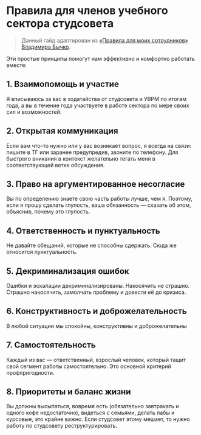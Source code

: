 # Правила для членов учебного сектора студсовета

> Данный гайд адаптирован из [«Правила для моих сотрудников» Владимира Бычко](https://bychko.ru/rules/).

Эти простые принципы помогут нам эффективно и комфортно работать вместе:

## 1. Взаимопомощь и участие

Я вписываюсь за вас в ходатайства от студсовета и УВРМ по итогам года, а вы в течение года участвуете в работе сектора по мере своих сил и возможностей.

## 2. Открытая коммуникация

Если вам что-то нужно или у вас возникает вопрос, я всегда на связи: пишите в ТГ или заранее предупредив, звоните по телефону. Для быстрого вникания в контекст желательно тегать меня в соответствующей ветке обсуждения.

## 3. Право на аргументированное несогласие

Вы по определению знаете свою часть работы лучше, чем я. Поэтому, если я прошу сделать глупость, ваша обязанность — сказать об этом, объяснив, почему это глупость.

## 4. Ответственность и пунктуальность

Не давайте обещаний, которые не способны сдержать. Сюда же относится пунктуальность.

## 5. Декриминализация ошибок

Ошибки и эскалации декриминализированы. Накосячить не страшно. Страшно накосячить, замолчать проблему и довести её до кризиса.

## 6. Конструктивность и доброжелательность

В любой ситуации мы спокойны, конструктивны и доброжелательны

## 7. Самостоятельность

Каждый из вас — ответственный, взрослый человек, который тащит свой сегмент работы самостоятельно. Это основной критерий профпригодности.

## 8. Приоритеты и баланс жизни

Вы должны высыпаться, вовремя есть (обязательно завтракать и одного кофе недостаточно), видеться с семьями, делать лабы и курсовые, это крайне важно. Если студсовет этому мешает, то нужно работу по студсовету реструктурировать.
